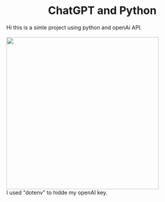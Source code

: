 <h1 style="text-align: center;">ChatGPT and Python</h1>

<div>Hi this is a simle project using python and openAi API.</div>
<br>
<img  width="400px"  src="https://i.postimg.cc/SxNnHbcp/main-py-chat-GPT-API-Visual-Studio-Code-22-04-2023-09-14-27-p-m.png">
<br>
I used "dotenv" to hidde my openAI key.